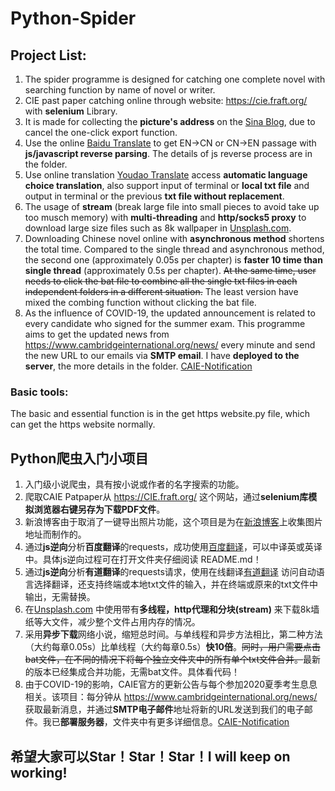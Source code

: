 # Python-Spider

## Project List:
1. The spider programme is designed for catching one complete novel with searching function by name of novel or writer.
2. CIE past paper catching online through website: https://cie.fraft.org/ with **selenium** Library.
3. It is made for collecting the **picture's address** on the [Sina Blog](http://blog.sina.com.cn/), due to cancel the one-click export function.
4. Use the online [Baidu Translate](https://fanyi.baidu.com) to get EN->CN or CN->EN passage with **js/javascript reverse parsing**. The details of js reverse process are in the folder.
5. Use online translation [Youdao Translate](http://fanyi.youdao.com) access **automatic language choice translation**, also support input of terminal or **local txt file** and output in terminal or the previous **txt file without replacement**.
6. The usage of **stream** (break large file into small pieces to avoid take up too musch memory) with **multi-threading** and **http/socks5 proxy** to download large size files such as 8k wallpaper in [Unsplash.com](https://www.unsplash.com).
7. Downloading Chinese novel online with **asynchronous method** shortens the total time. Compared to the single thread and asynchronous method, the second one (approximately 0.05s per chapter) is **faster 10 time than single thread** (approximately 0.5s per chapter). 
~~At the same time, user needs to click the bat file to combine all the single txt files in each independent folders in a different situation.~~ The least version have mixed the combing function without clicking the bat file.
8. As the influence of COVID-19, the updated announcement is related to every candidate who signed for the summer exam. This programme aims to get the updated news from https://www.cambridgeinternational.org/news/ every minute and send the new URL to our emails via **SMTP email**. I have **deployed to the server**, the more details in the folder. [CAIE-Notification](https://github.com/YHPeter/Python-Web-Crawler/tree/master/CAIE-Notification-via-SMTP-Email)

### Basic tools:
The basic and essential function is in the get https website.py file, which can get the https website normally.

## Python爬虫入门小项目
1.  入门级小说爬虫，具有按小说或作者的名字搜索的功能。
2.  爬取CAIE Patpaper从 https://CIE.fraft.org/ 这个网站，通过**selenium库模拟浏览器右键另存为下载PDF文件**。
3.  新浪博客由于取消了一键导出照片功能，这个项目是为在[新浪博客](http://blog.sina.com.cn/)上收集图片地址而制作的。
4.  通过**js逆向**分析**百度翻译**的requests，成功使用[百度翻译](https://fanyi.baidu.com)，可以中译英或英译中。具体js逆向过程可在打开文件夹仔细阅读 README.md！
5.  通过**js逆向**分析**有道翻译**的requests请求，使用在线翻译[有道翻译](http://fanyi.youdao.com) 访问自动语言选择翻译，还支持终端或本地txt文件的输入，并在终端或原来的txt文件中输出，无需替换。
6.  在[Unsplash.com](https://www.unsplash.com) 中使用带有**多线程，http代理和分块(stream)** 来下载8k墙纸等大文件，减少整个文件占用内存的情况。
7.  采用**异步下载**网络小说，缩短总时间。与单线程和异步方法相比，第二种方法（大约每章0.05s）比单线程（大约每章0.5s）**快10倍**。~~同时，用户需要点击bat文件，在不同的情况下将每个独立文件夹中的所有单个txt文件合并。~~最新的版本已经集成合并功能，无需bat文件。具体看代码！
8.  由于COVID-19的影响，CAIE官方的更新公告与每个参加2020夏季考生息息相关。该项目：每分钟从 https://www.cambridgeinternational.org/news/ 获取最新消息，并通过**SMTP电子邮件**地址将新的URL发送到我们的电子邮件。我已**部署服务器**，文件夹中有更多详细信息。[CAIE-Notification](https://github.com/YHPeter/Python-Web-Crawler/tree/master/CAIE-Notification-via-SMTP-Email)

## 希望大家可以Star！Star！Star！I will keep on working!
